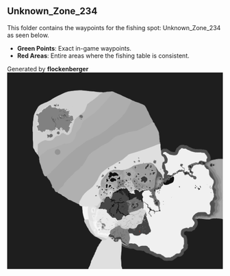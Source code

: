 ## Unknown_Zone_234
This folder contains the waypoints for the fishing spot: Unknown_Zone_234 as seen below.

- **Green Points**: Exact in-game waypoints.
- **Red Areas**: Entire areas where the fishing table is consistent.

Generated by **flockenberger**
![Unknown_Zone_234](./Preview.png?raw=true "Unknown_Zone_234")